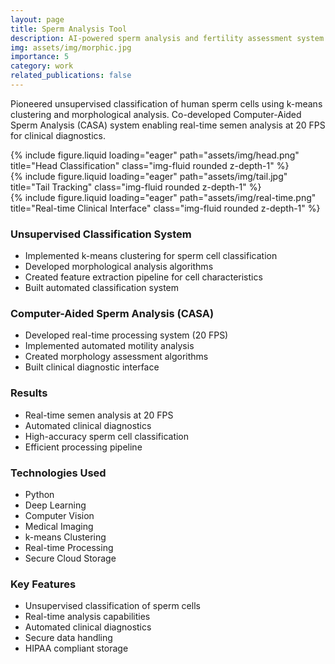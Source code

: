 ```yaml
---
layout: page
title: Sperm Analysis Tool
description: AI-powered sperm analysis and fertility assessment system with real-time CASA capabilities.
img: assets/img/morphic.jpg
importance: 5
category: work
related_publications: false
---
```


Pioneered unsupervised classification of human sperm cells using k-means clustering and morphological analysis. Co-developed Computer-Aided Sperm Analysis (CASA) system enabling real-time semen analysis at 20 FPS for clinical diagnostics.

<div class="row">
    <div class="col-sm mt-3 mt-md-0">
        {% include figure.liquid loading="eager" path="assets/img/head.png" title="Head Classification" class="img-fluid rounded z-depth-1" %}
    </div>
    <div class="col-sm mt-3 mt-md-0">
        {% include figure.liquid loading="eager" path="assets/img/tail.jpg" title="Tail Tracking" class="img-fluid rounded z-depth-1" %}
    </div>
    <div class="col-sm mt-3 mt-md-0">
        {% include figure.liquid loading="eager" path="assets/img/real-time.png" title="Real-time Clinical Interface" class="img-fluid rounded z-depth-1" %}
    </div>
</div>

### Unsupervised Classification System
- Implemented k-means clustering for sperm cell classification
- Developed morphological analysis algorithms
- Created feature extraction pipeline for cell characteristics
- Built automated classification system

### Computer-Aided Sperm Analysis (CASA)
- Developed real-time processing system (20 FPS)
- Implemented automated motility analysis
- Created morphology assessment algorithms
- Built clinical diagnostic interface

### Results
- Real-time semen analysis at 20 FPS
- Automated clinical diagnostics
- High-accuracy sperm cell classification
- Efficient processing pipeline

### Technologies Used
- Python
- Deep Learning
- Computer Vision
- Medical Imaging
- k-means Clustering
- Real-time Processing
- Secure Cloud Storage

### Key Features
- Unsupervised classification of sperm cells
- Real-time analysis capabilities
- Automated clinical diagnostics
- Secure data handling
- HIPAA compliant storage 